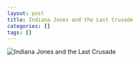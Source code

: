 ```yaml
---
layout: post
title: Indiana Jones and the Last Crusade
categories: []
tags: []
---
```

![Indiana Jones and the Last Crusade](https://m.media-amazon.com/images/M/MV5BMjNkMzc2N2QtNjVlNS00ZTk5LTg0MTgtODY2MDAwNTMwZjBjXkEyXkFqcGdeQXVyNDk3NzU2MTQ@._V1.jpg)

